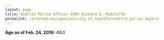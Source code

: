 ```yaml
---
layout: page
title: Seattle Police Officer 6403 Richard A. McAuliffe
permalink: /information/agencies/city_of_seattle/seattle_police_department/copbook/6403/
---
```


**Age as of Feb. 24, 2016:** 46.0
